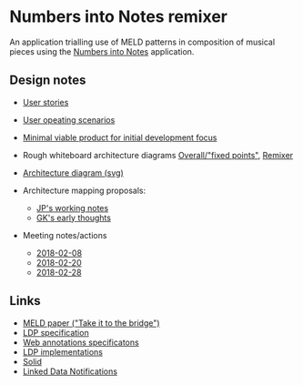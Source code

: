 # Numbers into Notes remixer

An application trialling use of MELD patterns in composition of musical pieces using the [Numbers into Notes](http://demeter.oerc.ox.ac.uk/NumbersIntoNotes/) application.

## Design notes

- [User stories](notes/user-stories.md)
- [User opeating scenarios](notes/operating-scenarios.md)
- [Minimal viable product for initial development focus](notes/minimal-viable-product-scenario.md)
- Rough whiteboard architecture diagrams [Overall/"fixed points"](notes/Overall-Architecture.jpg), [Remixer](notes/NiN-remixer-Arch.jpg)
- [Architecture diagram (svg)](notes/Architecture.svg)
- Architecture mapping proposals:
    - [JP's working notes](notes/mapping.md)
    - [GK's early thoughts](notes/NiN-MELD-tentative-mappings-by-GK.md)

- Meeting notes/actions
    - [2018-02-08](notes/meetings/2018-02-08-meeting-agenda-goals-actions.md)
    - [2018-02-20](notes/meetings/2018-02-20-meeting.md)
    - [2018-02-28](notes/meetings/2018-02-28-meeting.md)


## Links

- [MELD paper ("Take it to the bridge")](https://ismir2017.smcnus.org/wp-content/uploads/2017/10/190_Paper.pdf)
- [LDP specification](http://www.w3.org/TR/ldp/)
- [Web annotations specificatons](https://www.w3.org/blog/news/archives/6156)
- [LDP implementations](https://www.w3.org/wiki/LDP_Implementations)
- [Solid](https://solid.mit.edu)
- [Linked Data Notifications](http://www.w3.org/TR/ldn/)

